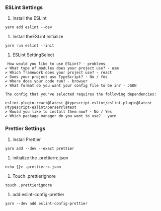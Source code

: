 ### ESLint Settings

1. Install the ESLint

```shell
yarn add eslint --dev
```

1. Install theESLint Initialize

```shell
yarn run eslint --init
```

1. ESLint SettingSelect

```shell
 How would you like to use ESLint? · problems
✔ What type of modules does your project use? · esm
✔ Which framework does your project use? · react
✔ Does your project use TypeScript? · No / Yes
✔ Where does your code run? · browser
✔ What format do you want your config file to be in? · JSON

The config that you've selected requires the following dependencies:

eslint-plugin-react@latest @typescript-eslint/eslint-plugin@latest @typescript-eslint/parser@latest
✔ Would you like to install them now? · No / Yes
✔ Which package manager do you want to use? · yarn
```

### Prettier Settings

1. Install Prettier

```shell
yarn add --dev --exact prettier
```

1. initialize the .prettierrc.json

```shell
echo {}> .prettierrc.json 
```

1. Touch .prettierignore

```shell
touch .prettierignore
```

1. add eslint-config-prettier

```shell
yarn --dev add eslint-config-prettier
```